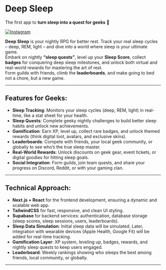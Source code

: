 # Deep Sleep  
The first app to **turn sleep into a quest for geeks** 🌙

[![Instagram](https://img.shields.io/badge/Instagram-%23E4405F.svg?style=for-the-badge&logo=Instagram&logoColor=white)](https://www.instagram.com/deepsleepapp?igsh=MXBoYnBkaXRzc2NqNw==)

**Deep Sleep** is your nightly RPG for better rest. Track your real sleep cycles – deep, REM, light – and dive into a world where sleep is your ultimate game.  
Embark on nightly **“sleep quests”**, level up your **Sleep Score**, collect **badges** for conquering deep sleep milestones, and unlock both virtual and real-world rewards for mastering the art of rest.  
Form guilds with friends, climb the **leaderboards**, and make going to bed not a chore, but a new game.

---

## **Features for Geeks:**
- **Sleep Tracking**: Monitors your sleep cycles (deep, REM, light) in real-time, like a stat sheet for your health.
- **Sleep Quests**: Complete geeky nightly challenges to build better sleep habits and unlock new achievements.
- **Gamification**: Earn XP, level up, collect rare badges, and unlock themed rewards (think digital loot, avatars, and exclusive skins).
- **Leaderboards**: Compete with friends, your local geek community, or globally to see who’s the true sleep master.
- **Real-World Rewards**: Unlock discounts on geek gear, event tickets, or digital goodies for hitting sleep goals.
- **Social Integration**: Form guilds, join team quests, and share your progress on Discord, Reddit, or with your gaming clan.

---

## **Technical Approach:**
- **Next.js + React** for the frontend development, ensuring a dynamic and scalable web app.
- **TailwindCSS** for fast, responsive, and clean UI styling.
- **Supabase** for backend services: authentication, database storage (sleep scores, sleep sessions, users, leaderboards).
- **Sleep Data Simulation**: Initial sleep data will be simulated. Later, integration with wearable devices (Apple Health, Google Fit) will be added for real-time tracking.
- **Gamification Layer**: XP system, leveling up, badges, rewards, and nightly sleep quests to keep users engaged.
- **Leaderboard**: Weekly rankings showing who sleeps the best among friends, local community, or globally.

---
